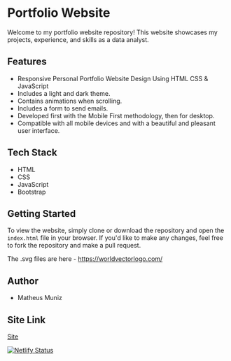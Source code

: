 # Portfolio Website

Welcome to my portfolio website repository! This website showcases my projects, experience, and skills as a data analyst.

## Features
- Responsive Personal Portfolio Website Design Using HTML CSS & JavaScript
- Includes a light and dark theme.
- Contains animations when scrolling.
- Includes a form to send emails.
- Developed first with the Mobile First methodology, then for desktop.
- Compatible with all mobile devices and with a beautiful and pleasant user interface.

## Tech Stack
- HTML
- CSS
- JavaScript
- Bootstrap

## Getting Started
To view the website, simply clone or download the repository and open the `index.html` file in your browser. If you'd like to make any changes, feel free to fork the repository and make a pull request.

The .svg files are here - https://worldvectorlogo.com/

## Author
- Matheus Muniz

## Site Link

[Site](portfolio-math-muniz.netlify.app)

[![Netlify Status](https://api.netlify.com/api/v1/badges/7b636ad4-e8d4-4db2-b239-e233c62abf95/deploy-status)](https://app.netlify.com/sites/tiny-capybara-415340/deploys)
